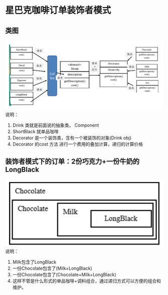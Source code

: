 # 星巴克咖啡订单装饰者模式

## 类图

![img.png](../../../../resources/picture/img26.png) \
说明：

1) Drink 类就是前面说的抽象类， Component
2) ShortBlack 就单品咖啡
3) Decorator 是一个装饰类，含有一个被装饰的对象(Drink obj)
4) Decorator 的cost 方法 进行一个费用的叠加计算，递归的计算价格

## 装饰者模式下的订单：2份巧克力+一份牛奶的LongBlack

![img.png](../../../../resources/picture/img27.png) \
说明：

1) Milk包含了LongBlack
2) 一份Chocolate包含了(Milk+LongBlack)
3) 一份Chocolate包含了(Chocolate+Milk+LongBlack)
4) 这样不管是什么形式的单品咖啡+调料组合，通过递归方式可以方便的组合和维护。